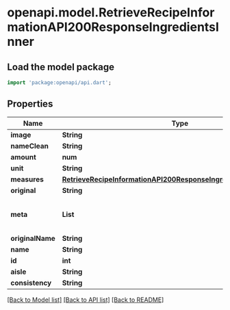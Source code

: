 # openapi.model.RetrieveRecipeInformationAPI200ResponseIngredientsInner

## Load the model package
```dart
import 'package:openapi/api.dart';
```

## Properties
Name | Type | Description | Notes
------------ | ------------- | ------------- | -------------
**image** | **String** |  | [optional] 
**nameClean** | **String** |  | [optional] 
**amount** | **num** |  | [optional] 
**unit** | **String** |  | [optional] 
**measures** | [**RetrieveRecipeInformationAPI200ResponseIngredientsInnerMeasures**](RetrieveRecipeInformationAPI200ResponseIngredientsInnerMeasures.md) |  | [optional] 
**original** | **String** |  | [optional] 
**meta** | **List<String>** |  | [optional] [default to const []]
**originalName** | **String** |  | [optional] 
**name** | **String** |  | [optional] 
**id** | **int** |  | [optional] 
**aisle** | **String** |  | [optional] 
**consistency** | **String** |  | [optional] 

[[Back to Model list]](../README.md#documentation-for-models) [[Back to API list]](../README.md#documentation-for-api-endpoints) [[Back to README]](../README.md)


